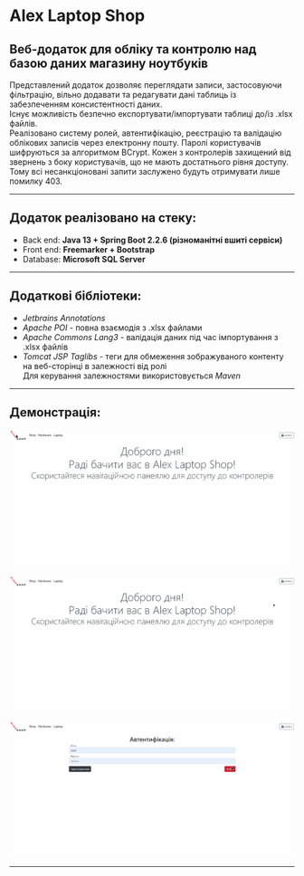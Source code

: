 # Alex Laptop Shop

Веб-додаток для обліку та контролю над базою даних магазину ноутбуків
-
Представлений додаток дозволяє переглядати записи, застосовуючи фільтрацію, вільно додавати та редагувати дані таблиць із забезпеченням консистентності даних. <br/>
Існує можливість безпечно експортувати/імпортувати таблиці до/із .xlsx файлів. <br/>
Реалізовано систему ролей, автентифікацію, реєстрацію та валідацію облікових записів через електронну пошту. 
Паролі користувачів шифруються за алгоритмом BCrypt. Кожен з контролерів захищений від звернень з боку користувачів, що не мають достатнього рівня доступу.
Тому всі несанкціоновані запити заслужено будуть отримувати лише помилку 403.
***

Додаток реалізовано на стеку:
-
- Back end: **Java 13 + Spring Boot 2.2.6 (різноманітні вшиті сервіси)** <br/>
- Front end: **Freemarker + Bootstrap** <br/>
- Database: **Microsoft SQL Server** <br/>
***

Додаткові бібліотеки:
-
- _Jetbrains Annotations_
- _Apache POI_ - повна взаємодія з .xlsx файлами
- _Apache Commons Lang3_ - валідація даних під час імпортування з .xlsx файлів
- _Tomcat JSP Taglibs_ - теги для обмеження зображуваного контенту на веб-сторінці в залежності від ролі<br/>
Для керування залежностями використовується _Maven_
***

Демонстрація:
-
![AnonymousUser](/demoGifs/AnonymousDemo.gif)

![Registration](/demoGifs/RegistrationDemo.gif)

![CEOPanel](/demoGifs/CEODemo.gif)
***
